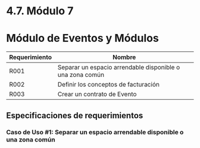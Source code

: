 # 4.7. Módulo 7

<h1>Módulo de Eventos y Módulos</h1>

| Requerimiento | Nombre |
|---------------|--------|
| R001 | Separar un espacio arrendable disponible o una zona común |
| R002 | Definir los conceptos de facturación |
| R003 | Crear un contrato de Evento |

## Especificaciones de requerimientos <br>
### Caso de Uso #1: Separar un espacio arrendable disponible o una zona común

